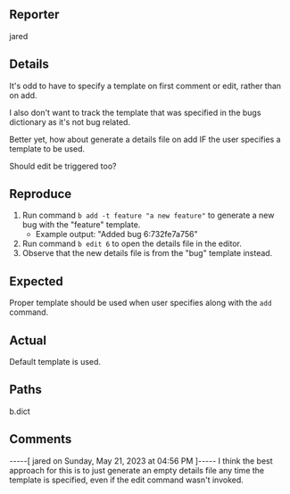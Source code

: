 ## Reporter
jared


## Details
It's odd to have to specify a template on first comment or edit, rather than on add.

I also don't want to track the template that was specified in the bugs dictionary as it's not bug related.

Better yet, how about generate a details file on add IF the user specifies a template to be used.

Should edit be triggered too?


## Reproduce
1. Run command `b add -t feature "a new feature"` to generate a new bug with the "feature" template.
    - Example output: "Added bug 6:732fe7a756"
2. Run command `b edit 6` to open the details file in the editor.
3. Observe that the new details file is from the "bug" template instead.


## Expected
Proper template should be used when user specifies along with the `add` command.


## Actual
Default template is used.


## Paths
b.dict


## Comments
-----[ jared on Sunday, May 21, 2023 at 04:56 PM ]-----
I think the best approach for this is to just generate an empty details file any time the
template is specified, even if the edit command wasn't invoked.

